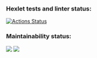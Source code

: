 ### Hexlet tests and linter status:
[![Actions Status](https://github.com/Abikimoz/java-project-61/actions/workflows/hexlet-check.yml/badge.svg)](https://github.com/Abikimoz/java-project-61/actions)
### Maintainability status:
<a href="https://codeclimate.com/github/Abikimoz/java-project-61/maintainability"><img src="https://api.codeclimate.com/v1/badges/35fe1d2cb6bcf469abdb/maintainability" /></a>
<a href="https://codeclimate.com/github/Abikimoz/java-project-61/test_coverage"><img src="https://api.codeclimate.com/v1/badges/35fe1d2cb6bcf469abdb/test_coverage" /></a>
